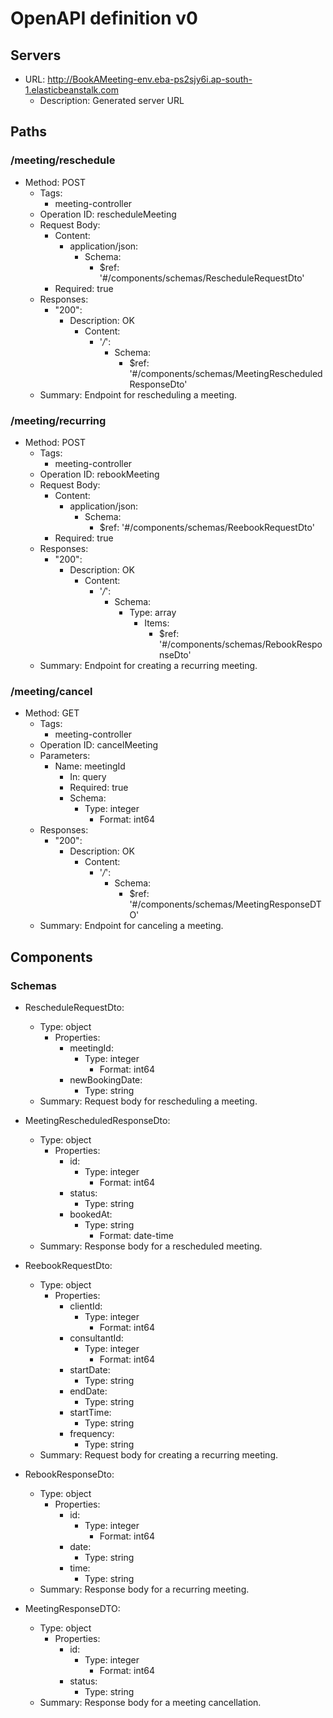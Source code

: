 # OpenAPI definition v0

## Servers
- URL: http://BookAMeeting-env.eba-ps2sjy6i.ap-south-1.elasticbeanstalk.com
  - Description: Generated server URL

## Paths
### /meeting/reschedule
- Method: POST
  - Tags:
    - meeting-controller
  - Operation ID: rescheduleMeeting
  - Request Body:
    - Content:
      - application/json:
        - Schema:
          - $ref: '#/components/schemas/RescheduleRequestDto'
    - Required: true
  - Responses:
    - "200":
      - Description: OK
        - Content:
          - '*/*':
            - Schema:
              - $ref: '#/components/schemas/MeetingRescheduledResponseDto'
  - Summary: Endpoint for rescheduling a meeting.

### /meeting/recurring
- Method: POST
  - Tags:
    - meeting-controller
  - Operation ID: rebookMeeting
  - Request Body:
    - Content:
      - application/json:
        - Schema:
          - $ref: '#/components/schemas/ReebookRequestDto'
    - Required: true
  - Responses:
    - "200":
      - Description: OK
        - Content:
          - '*/*':
            - Schema:
              - Type: array
                - Items:
                  - $ref: '#/components/schemas/RebookResponseDto'
  - Summary: Endpoint for creating a recurring meeting.

### /meeting/cancel
- Method: GET
  - Tags:
    - meeting-controller
  - Operation ID: cancelMeeting
  - Parameters:
    - Name: meetingId
      - In: query
      - Required: true
      - Schema:
        - Type: integer
          - Format: int64
  - Responses:
    - "200":
      - Description: OK
        - Content:
          - '*/*':
            - Schema:
              - $ref: '#/components/schemas/MeetingResponseDTO'
  - Summary: Endpoint for canceling a meeting.

## Components
### Schemas
- RescheduleRequestDto:
  - Type: object
    - Properties:
      - meetingId:
        - Type: integer
          - Format: int64
      - newBookingDate:
        - Type: string
  - Summary: Request body for rescheduling a meeting.

- MeetingRescheduledResponseDto:
  - Type: object
    - Properties:
      - id:
        - Type: integer
          - Format: int64
      - status:
        - Type: string
      - bookedAt:
        - Type: string
          - Format: date-time
  - Summary: Response body for a rescheduled meeting.

- ReebookRequestDto:
  - Type: object
    - Properties:
      - clientId:
        - Type: integer
          - Format: int64
      - consultantId:
        - Type: integer
          - Format: int64
      - startDate:
        - Type: string
      - endDate:
        - Type: string
      - startTime:
        - Type: string
      - frequency:
        - Type: string
  - Summary: Request body for creating a recurring meeting.

- RebookResponseDto:
  - Type: object
    - Properties:
      - id:
        - Type: integer
          - Format: int64
      - date:
        - Type: string
      - time:
        - Type: string
  - Summary: Response body for a recurring meeting.

- MeetingResponseDTO:
  - Type: object
    - Properties:
      - id:
        - Type: integer
          - Format: int64
      - status:
        - Type: string
  - Summary: Response body for a meeting cancellation.
